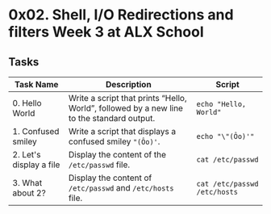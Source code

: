 # 0x02. Shell, I/O Redirections and filters Week 3 at ALX School 
## Tasks
| Task Name | Description | Script |
| --------- | ----------- | ------ |
| 0. Hello World | Write a script that prints “Hello, World”, followed by a new line to the standard output. | `echo "Hello, World"` |
| 1. Confused smiley | Write a script that displays a confused smiley `"(Ôo)'`. | `echo "\"(Ôo)'"` 
| 2. Let's display a file | Display the content of the `/etc/passwd` file. | `cat /etc/passwd`
| 3. What about 2? | Display the content of `/etc/passwd` and `/etc/hosts` file. | `cat /etc/passwd /etc/hosts`
